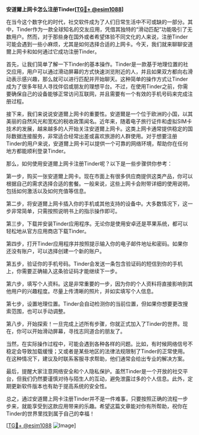 **安道爾上网卡怎么注册Tinder[[TG💪+ @esim1088](https://t.me/s/esim1088)]**

在当今这个数字化的时代，社交软件成为了人们日常生活中不可或缺的一部分。其中，Tinder作为一款全球知名的交友应用，凭借其独特的“滑动匹配”功能吸引了无数用户。然而，对于那些身在国外或者希望体验不同文化的人来说，注册Tinder可能会遇到一些小麻烦，尤其是如何选择合适的上网卡。今天，我们就来聊聊安道爾上网卡和如何通过它成功注册Tinder。

首先，让我们简单了解一下Tinder的基本操作。Tinder是一款基于地理位置的社交应用，用户可以通过滑动屏幕的方式快速浏览附近的人，并且如果双方都向右滑动表示感兴趣，那么就可以进行匹配并开始聊天。这种简单的操作方式让Tinder成为了很多年轻人寻找伴侣或朋友的理想平台。不过，在使用Tinder之前，你需要确保自己的设备能够正常访问互联网，并且需要有一个有效的手机号码来完成注册过程。

接下来，我们来说说安道爾上网卡的重要性。安道爾是一个位于欧洲的小国，以其美丽的自然风光和宽松的税收政策闻名。近年来，随着电子旅行证件和虚拟SIM卡技术的发展，越来越多的人开始关注安道爾上网卡。这类上网卡通常提供稳定的国际数据连接服务，非常适合经常出差或喜欢旅游的人群使用。对于想要注册Tinder的用户来说，安道爾上网卡可以提供一个可靠的网络环境，帮助你在任何地方都能顺利登录Tinder。

那么，如何使用安道爾上网卡注册Tinder呢？以下是一些步骤供你参考：

第一步，购买一张安道爾上网卡。现在市面上有很多供应商提供这类产品，你可以根据自己的需求选择合适的套餐。一般来说，这些上网卡会附带详细的使用说明，包括如何激活以及如何充值等信息。

第二步，将安道爾上网卡插入你的手机或其他支持的设备中。大多数情况下，这一步非常简单，只需按照说明书上的指示操作即可。

第三步，下载并安装Tinder应用程序。无论你是使用安卓还是苹果系统，都可以轻松地从官方应用商店下载Tinder。

第四步，打开Tinder应用程序并按照提示输入你的电子邮件地址和密码。如果你还没有账户，可以选择创建一个新的账户。

第五步，验证你的手机号码。Tinder会发送一条包含验证码的短信到你的手机上，你需要正确输入这条验证码才能继续下一步。

第六步，填写个人资料。这是非常重要的一步，因为你的个人资料将直接影响到其他用户的兴趣程度。尽量上传清晰的照片，并如实填写个人信息。

第七步，设置地理位置。Tinder会自动检测你的当前位置，但如果你想要更改搜索范围，也可以手动调整。

第八步，开始探索！一旦完成上述所有步骤，你就正式加入了Tinder的世界。现在，你可以开始滑动屏幕，寻找志同道合的朋友了。

当然，在实际操作过程中，可能会遇到各种各样的问题。比如，有时候网络信号不稳定会导致加载缓慢；又或者是某些地区的法律法规限制了Tinder的正常使用。在这种情况下，建议及时联系客服寻求帮助，他们通常会给出专业的解决方案。

最后，提醒大家注意网络安全和个人隐私保护。虽然Tinder是一个开放的社交平台，但我们仍然要谨慎对待与陌生人的互动，避免泄露过多的个人信息。此外，定期更新软件版本也有助于提高系统的安全性。

总之，通过安道爾上网卡注册Tinder并不是一件难事，只要按照正确的流程一步步来，就能享受到这款应用带来的乐趣。希望这篇文章能对你有所帮助，祝你在Tinder的世界里找到属于自己的幸福！

[[TG💪+ @esim1088](https://t.me/s/esim1088) ![Image](https://i.postimg.cc/4NQfJmqS/Snipaste-2025-05-13-00-14-12.png)]